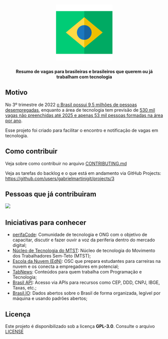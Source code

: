 <h1 align="center"><img src="assets/logo.png" width="180"></h1>

<div align="center">
  <p>
    <strong>Resumo de vagas para brasileiras e brasileiros que querem ou já trabalham com tecnologia</strong>
  </p>
</div>

## Motivo

No 3º trimestre de 2022 [o Brasil possui 9,5 milhões de pessoas desempregadas](https://www.ibge.gov.br/explica/desemprego.php), enquanto a área de tecnologia tem previsão de [530 mil vagas não preenchidas até 2025 e apenas 53 mil pessoas formadas na área por ano](https://brasscom.org.br/estudo-da-brasscom-aponta-demanda-de-797-mil-profissionais-de-tecnologia-ate-2025/).

Esse projeto foi criado para facilitar o encontro e notificação de vagas em tecnologia.

## Como contribuir

Veja sobre como contribuir no arquivo [CONTRIBUTING.md](CONTRIBUTING.md)

Veja as tarefas do backlog e o que está em andamento via GitHub Projects: https://github.com/users/gabrielmartinigit/projects/3 

## Pessoas que já contribuiram

<a href="https://github.com/gabrielmartinigit/brasil-vagastech/graphs/contributors">
  <img src="https://contrib.rocks/image?repo=gabrielmartinigit/brasil-vagastech" />
</a>

## Iniciativas para conhecer

- [perifaCode](https://perifacode.com/): Comunidade de tecnologia e ONG com o objetivo de capacitar, discutir e fazer ouvir a voz da periferia dentro do mercado digital;
- [Núcleo de Tecnologia do MTST](https://nucleodetecnologia.com.br/): Núcleo de tecnologia do Movimento dos Trabalhadores Sem-Teto (MTST);
- [Escola da Nuvem (EdN)](https://escoladanuvem.org/): OSC que prepara estudantes para carreiras na nuvem e os conecta a empregadores em potencial;
- [TabNews](https://github.com/filipedeschamps/tabnews.com.br): Conteúdos para quem trabalha com Programação e Tecnologia;
- [Brasil API](https://github.com/BrasilAPI/BrasilAPI/): Acesso via APIs para recursos como CEP, DDD, CNPJ, IBGE, Taxas, etc.;
- [Brasil.IO](https://github.com/turicas/brasil.io): Dados abertos sobre o Brasil de forma organizada, legível por máquina e usando padrões abertos;

## Licença

Este projeto é disponibilizado sob a licença **GPL-3.0**. Consulte o arquivo [LICENSE](LICENSE)

